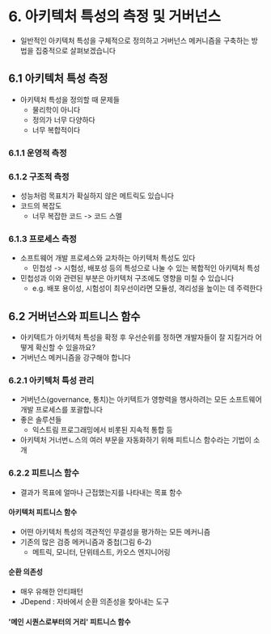 # 6. 아키텍처 특성의 측정 및 거버넌스

- 일반적인 아키텍처 특성을 구체적으로 정의하고 거버넌스 메커니즘을 구축하는 방법을 집중적으로 살펴보겠습니다

## 6.1 아키텍처 특성 측정

- 아키텍처 특성을 정의할 때 문제들
  - 물리학이 아니다
  - 정의가 너무 다양하다
  - 너무 복합적이다

### 6.1.1 운영적 측정

### 6.1.2 구조적 측정

- 성능처럼 목표치가 확실하지 않은 메트릭도 있습니다
- 코드의 복잡도
  - 너무 복잡한 코드 -> 코드 스멜

### 6.1.3 프로세스 측정

- 소프트웨어 개발 프로세스와 교차하는 아키텍처 특성도 있다
  - 민첩성 -> 시험성, 배포성 등의 특성으로 나눌 수 있는 복합적인 아키텍처 특성
- 민첩성과 이와 관련된 부분은 아키텍처 구조에도 영향을 미칠 수 있습니다
  - e.g. 배포 용이성, 시험성이 최우선이라면 모듈성, 격리성을 높이는 데 주력한다

## 6.2 거버넌스와 피트니스 함수

- 아키텍트가 아키텍처 특성을 확정 후 우선순위를 정하면 개발자들이 잘 지킬거라 어떻게 확신할 수 있을까요?
- 거버넌스 메커니즘을 강구해야 합니다

### 6.2.1 아키텍처 특성 관리

- 거버넌스(governance, 통치)는 아키텍트가 영향력을 행사하려는 모든 소프트웨어 개발 프로세스를 포괄합니다
- 좋은 솔루션들
  - 익스트림 프로그래밍에서 비롯된 지속적 통합 등
- 아키텍처 거너번ㄴ스의 여러 부문을 자동화하기 위해 피트니스 함수라는 기법이 소개

### 6.2.2 피트니스 함수

- 결과가 목표에 얼마나 근접했는지를 나타내는 목표 함수

#### 아키텍처 피트니스 함수

- 어떤 아키텍처 특성의 객관적인 무결성을 평가하는 모든 메커니즘
- 기존의 많은 검증 메커니즘과 중첩(그림 6-2)
  - 메트릭, 모니터, 단위테스트, 카오스 엔지니어링

#### 순환 의존성

- 매우 유해한 안티패턴
- JDepend : 자바에서 순환 의존성을 찾아내는 도구

#### '메인 시퀀스로부터의 거리' 피트니스 함수
